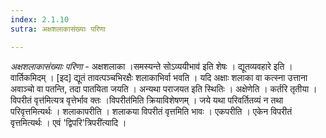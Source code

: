 ```yaml
---
index: 2.1.10
sutra: अक्षशलाकासंख्याः परिणा

---
```

_अक्षशलाकासंख्याः परिणा_ - अक्षशलाका ।समस्यन्ते सोऽव्ययीभाव॑ इति शेषः । द्यूतव्यवहारे इति । वार्तिकमिदम् । [इद] द्यूतं तावत्पञ्चभिरक्षैः शलाकाभिर्वा भवति । यदि अक्षाः शलाका वा कत्स्ना उत्ताना अवाञ्चो वा पतन्ति, तदा पातयिता जयति । अन्यथा पराजयत इति स्थितिः । अक्षेणेति । कर्तरि तृतीया ।विपरीतं वृत्त॑मित्यत्र वृत्तेर्भाव क्तः ।विपरीत॑मिति क्रियाविशेषणम् । जये यथा परिवर्तितव्यं न तथा परिवृत्तमित्यर्थः । शलाकापरीति । शलाकया विपरीतं वृत्तमिति भावः । एकपरीति । एकेन विपरीतं वृत्तमित्यर्थः । एवं 'द्विपरि'त्रिपरी॑त्यादि । 